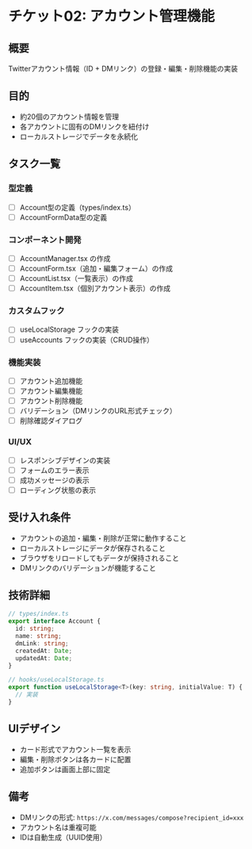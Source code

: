 # チケット02: アカウント管理機能

## 概要
Twitterアカウント情報（ID + DMリンク）の登録・編集・削除機能の実装

## 目的
- 約20個のアカウント情報を管理
- 各アカウントに固有のDMリンクを紐付け
- ローカルストレージでデータを永続化

## タスク一覧

### 型定義
- [ ] Account型の定義（types/index.ts）
- [ ] AccountFormData型の定義

### コンポーネント開発
- [ ] AccountManager.tsx の作成
- [ ] AccountForm.tsx（追加・編集フォーム）の作成
- [ ] AccountList.tsx（一覧表示）の作成
- [ ] AccountItem.tsx（個別アカウント表示）の作成

### カスタムフック
- [ ] useLocalStorage フックの実装
- [ ] useAccounts フックの実装（CRUD操作）

### 機能実装
- [ ] アカウント追加機能
- [ ] アカウント編集機能
- [ ] アカウント削除機能
- [ ] バリデーション（DMリンクのURL形式チェック）
- [ ] 削除確認ダイアログ

### UI/UX
- [ ] レスポンシブデザインの実装
- [ ] フォームのエラー表示
- [ ] 成功メッセージの表示
- [ ] ローディング状態の表示

## 受け入れ条件
- アカウントの追加・編集・削除が正常に動作すること
- ローカルストレージにデータが保存されること
- ブラウザをリロードしてもデータが保持されること
- DMリンクのバリデーションが機能すること

## 技術詳細
```typescript
// types/index.ts
export interface Account {
  id: string;
  name: string;
  dmLink: string;
  createdAt: Date;
  updatedAt: Date;
}

// hooks/useLocalStorage.ts
export function useLocalStorage<T>(key: string, initialValue: T) {
  // 実装
}
```

## UIデザイン
- カード形式でアカウント一覧を表示
- 編集・削除ボタンは各カードに配置
- 追加ボタンは画面上部に固定

## 備考
- DMリンクの形式: `https://x.com/messages/compose?recipient_id=xxx`
- アカウント名は重複可能
- IDは自動生成（UUID使用）